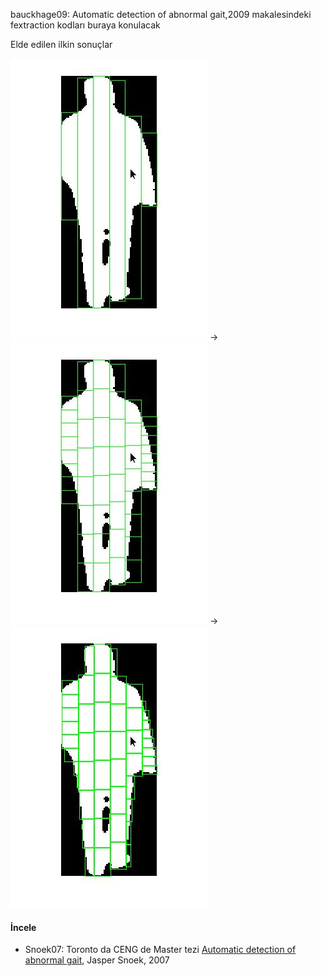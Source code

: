 bauckhage09: Automatic detection of abnormal gait,2009 makalesindeki fextraction kodları buraya konulacak

Elde edilen ilkin sonuçlar

![alpha](https://github.com/19bal/gad/raw/master/img/bauckhage09_as1.jpg) -> 
![alpha](https://github.com/19bal/gad/raw/master/img/bauckhage09_as2.jpg) -> 
![alpha](https://github.com/19bal/gad/raw/master/img/bauckhage09_as3.jpg)

#### İncele

- Snoek07: Toronto da CENG de Master tezi [Automatic detection of abnormal gait](www.cs.toronto.edu/~jasper/thesis.pdf), Jasper Snoek, 2007
